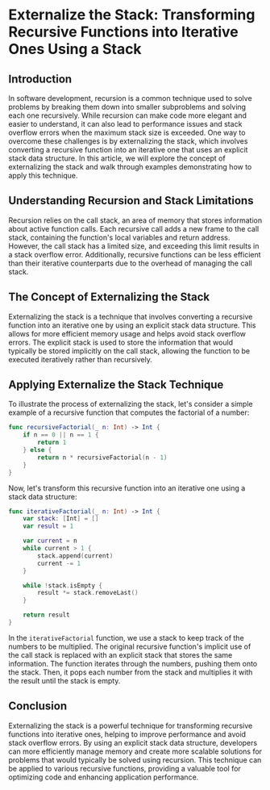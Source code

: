 # Externalize the Stack: Transforming Recursive Functions into Iterative Ones Using a Stack

## Introduction

In software development, recursion is a common technique used to solve problems by breaking them down into smaller subproblems and solving each one recursively. While recursion can make code more elegant and easier to understand, it can also lead to performance issues and stack overflow errors when the maximum stack size is exceeded. One way to overcome these challenges is by externalizing the stack, which involves converting a recursive function into an iterative one that uses an explicit stack data structure. In this article, we will explore the concept of externalizing the stack and walk through examples demonstrating how to apply this technique.

## Understanding Recursion and Stack Limitations

Recursion relies on the call stack, an area of memory that stores information about active function calls. Each recursive call adds a new frame to the call stack, containing the function's local variables and return address. However, the call stack has a limited size, and exceeding this limit results in a stack overflow error. Additionally, recursive functions can be less efficient than their iterative counterparts due to the overhead of managing the call stack.

## The Concept of Externalizing the Stack

Externalizing the stack is a technique that involves converting a recursive function into an iterative one by using an explicit stack data structure. This allows for more efficient memory usage and helps avoid stack overflow errors. The explicit stack is used to store the information that would typically be stored implicitly on the call stack, allowing the function to be executed iteratively rather than recursively.

## Applying Externalize the Stack Technique

To illustrate the process of externalizing the stack, let's consider a simple example of a recursive function that computes the factorial of a number:
```swift
func recursiveFactorial(_ n: Int) -> Int {
    if n == 0 || n == 1 {
        return 1
    } else {
        return n * recursiveFactorial(n - 1)
    }
}
```

Now, let's transform this recursive function into an iterative one using a stack data structure:
```swift
func iterativeFactorial(_ n: Int) -> Int {
    var stack: [Int] = []
    var result = 1

    var current = n
    while current > 1 {
        stack.append(current)
        current -= 1
    }

    while !stack.isEmpty {
        result *= stack.removeLast()
    }

    return result
}
```
In the `iterativeFactorial` function, we use a stack to keep track of the numbers to be multiplied. The original recursive function's implicit use of the call stack is replaced with an explicit stack that stores the same information. The function iterates through the numbers, pushing them onto the stack. Then, it pops each number from the stack and multiplies it with the result until the stack is empty.

## Conclusion

Externalizing the stack is a powerful technique for transforming recursive functions into iterative ones, helping to improve performance and avoid stack overflow errors. By using an explicit stack data structure, developers can more efficiently manage memory and create more scalable solutions for problems that would typically be solved using recursion. This technique can be applied to various recursive functions, providing a valuable tool for optimizing code and enhancing application performance.
